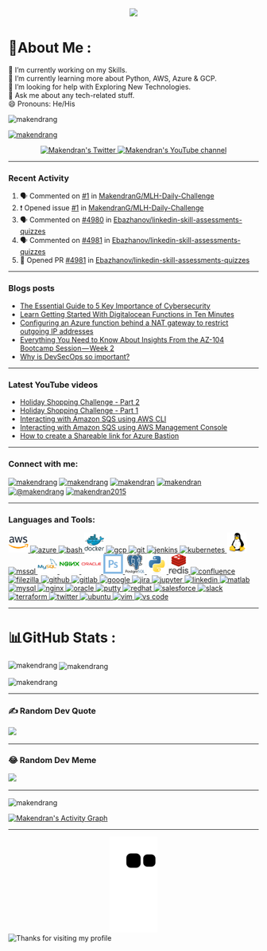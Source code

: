 <h1 align="center">
  <a href="#">
    <img src="https://readme-typing-svg.herokuapp.com/?lines=Hey,+There!+👋;MakendranG+here...;Glad+to+see+you!&center=true&size=30">
  </a>
</h1>


# 💫About Me :
🔭 I’m currently working on my Skills.\
🌱 I’m currently learning more about Python, AWS, Azure & GCP.\
🤔 I’m looking for help with Exploring New Technologies.\
💬 Ask me about any tech-related stuff.\
😄 Pronouns: He/His


<p align="left"> <img src="https://komarev.com/ghpvc/?username=makendrang&label=Profile%20views&color=0e75b6&style=flat" alt="makendrang" /> </p>

<p align="left"> <a href="https://github.com/ryo-ma/github-profile-trophy"><img src="https://github-profile-trophy.vercel.app/?username=makendrang" alt="makendrang" /></a> </p>



<p align="center">
  <a href="http://twitter.com/makendrang">
    <img src="https://img.shields.io/twitter/follow/makendrang?label=Twitter&logo=twitter&style=for-the-badge&color=blue" alt="Makendran's Twitter"/>
  </a>
  <a href="https://www.youtube.com/channel/UCevWQrMqmtd5feeSh-BWH_w?sub_confirmation=1">
    <img src="https://img.shields.io/youtube/channel/subscribers/UCevWQrMqmtd5feeSh-BWH_w?style=for-the-badge&logo=youtube&label=Youtube&color=blue" alt="Makendran's YouTube channel"/>
  </a>
</p>

---

### Recent Activity

<!--START_SECTION:activity-->
1. 🗣 Commented on [#1](https://github.com/MakendranG/MLH-Daily-Challenge/issues/1) in [MakendranG/MLH-Daily-Challenge](https://github.com/MakendranG/MLH-Daily-Challenge)
2. ❗️ Opened issue [#1](https://github.com/MakendranG/MLH-Daily-Challenge/issues/1) in [MakendranG/MLH-Daily-Challenge](https://github.com/MakendranG/MLH-Daily-Challenge)
3. 🗣 Commented on [#4980](https://github.com/Ebazhanov/linkedin-skill-assessments-quizzes/issues/4980) in [Ebazhanov/linkedin-skill-assessments-quizzes](https://github.com/Ebazhanov/linkedin-skill-assessments-quizzes)
4. 🗣 Commented on [#4981](https://github.com/Ebazhanov/linkedin-skill-assessments-quizzes/issues/4981) in [Ebazhanov/linkedin-skill-assessments-quizzes](https://github.com/Ebazhanov/linkedin-skill-assessments-quizzes)
5. 💪 Opened PR [#4981](https://github.com/Ebazhanov/linkedin-skill-assessments-quizzes/pull/4981) in [Ebazhanov/linkedin-skill-assessments-quizzes](https://github.com/Ebazhanov/linkedin-skill-assessments-quizzes)
<!--END_SECTION:activity-->

---

### Blogs posts
<!-- BLOG-POST-LIST:START -->
- [The Essential Guide to 5 Key Importance of Cybersecurity](https://dev.to/makendrang/the-essential-guide-to-5-key-importance-of-cybersecurity-4cf)
- [Learn Getting Started With Digitalocean Functions in Ten Minutes](https://dev.to/makendrang/learn-getting-started-with-digitalocean-functions-in-ten-minutes-3629)
- [Configuring an Azure function behind a NAT gateway to restrict outgoing IP addresses](https://dev.to/makendrang/configuring-an-azure-function-behind-a-nat-gateway-to-restrict-outgoing-ip-addresses-421f)
- [Everything You Need to Know About Insights From the AZ-104 Bootcamp Session — Week 2](https://makendrang.medium.com/everything-you-need-to-know-about-insights-from-the-az-104-bootcamp-session-week-2-31bb2cad9032?source=rss-eaa22dc681e3------2)
- [Why is DevSecOps so important?](https://blog.devops.dev/why-is-devsecops-so-important-24f665e29a02?source=rss-eaa22dc681e3------2)
<!-- BLOG-POST-LIST:END -->

---

### Latest YouTube videos

<!-- YOUTUBE-VIDEOS-LIST:START -->
- [Holiday Shopping Challenge - Part 2](https://www.youtube.com/watch?v=u-jB4PSFBxw)
- [Holiday Shopping Challenge - Part 1](https://www.youtube.com/watch?v=mSx8bnJe8CU)
- [Interacting with Amazon SQS using AWS CLI](https://www.youtube.com/watch?v=mZO7VLpGn5w)
- [Interacting with Amazon SQS using AWS Management Console](https://www.youtube.com/watch?v=xawKUJF7M8Y)
- [How to create a Shareable link for Azure Bastion](https://www.youtube.com/watch?v=5c2QBnfRxn0)
<!-- YOUTUBE-VIDEOS-LIST:END -->

---



<h3 align="left">Connect with me:</h3>
<p align="left">
<a href="https://dev.to/makendrang" target="blank"><img align="center" src="https://raw.githubusercontent.com/rahuldkjain/github-profile-readme-generator/master/src/images/icons/Social/devto.svg" alt="makendrang" height="30" width="40" /></a>
<a href="https://twitter.com/makendrang" target="blank"><img align="center" src="https://raw.githubusercontent.com/rahuldkjain/github-profile-readme-generator/master/src/images/icons/Social/twitter.svg" alt="makendrang" height="30" width="40" /></a>
<a href="https://linkedin.com/in/makendran" target="blank"><img align="center" src="https://raw.githubusercontent.com/rahuldkjain/github-profile-readme-generator/master/src/images/icons/Social/linked-in-alt.svg" alt="makendran" height="30" width="40" /></a>
<a href="https://hashnode.com/makendran" target="blank"><img align="center" src="https://raw.githubusercontent.com/rahuldkjain/github-profile-readme-generator/master/src/images/icons/Social/hashnode.svg" alt="makendran" height="30" width="40" /></a>
<a href="https://medium.com/@makendrang" target="blank"><img align="center" src="https://raw.githubusercontent.com/rahuldkjain/github-profile-readme-generator/master/src/images/icons/Social/medium.svg" alt="@makendrang" height="30" width="40" /></a>
<a href="https://www.hackerrank.com/makendran2015" target="blank"><img align="center" src="https://raw.githubusercontent.com/rahuldkjain/github-profile-readme-generator/master/src/images/icons/Social/hackerrank.svg" alt="makendran2015" height="30" width="40" /></a>
</p>

---

<h3 align="left">Languages and Tools:</h3>

<p align="left"> <a href="https://aws.amazon.com" target="_blank" rel="noreferrer"> <img src="https://raw.githubusercontent.com/devicons/devicon/master/icons/amazonwebservices/amazonwebservices-original-wordmark.svg" alt="aws" width="40" height="40"/> </a> <a href="https://azure.microsoft.com/en-in/" target="_blank" rel="noreferrer"> <img src="https://www.vectorlogo.zone/logos/microsoft_azure/microsoft_azure-icon.svg" alt="azure" width="40" height="40"/> </a> <a href="https://www.gnu.org/software/bash/" target="_blank" rel="noreferrer"> <img src="https://www.vectorlogo.zone/logos/gnu_bash/gnu_bash-icon.svg" alt="bash" width="40" height="40"/> </a> <a href="https://www.docker.com/" target="_blank" rel="noreferrer"> <img src="https://raw.githubusercontent.com/devicons/devicon/master/icons/docker/docker-original-wordmark.svg" alt="docker" width="40" height="40"/> </a> <a href="https://cloud.google.com" target="_blank" rel="noreferrer"> <img src="https://www.vectorlogo.zone/logos/google_cloud/google_cloud-icon.svg" alt="gcp" width="40" height="40"/> </a> <a href="https://git-scm.com/" target="_blank" rel="noreferrer"> <img src="https://www.vectorlogo.zone/logos/git-scm/git-scm-icon.svg" alt="git" width="40" height="40"/> </a> <a href="https://www.jenkins.io" target="_blank" rel="noreferrer"> <img src="https://www.vectorlogo.zone/logos/jenkins/jenkins-icon.svg" alt="jenkins" width="40" height="40"/> </a> <a href="https://kubernetes.io" target="_blank" rel="noreferrer"> <img src="https://www.vectorlogo.zone/logos/kubernetes/kubernetes-icon.svg" alt="kubernetes" width="40" height="40"/> </a> <a href="https://www.linux.org/" target="_blank" rel="noreferrer"> <img src="https://raw.githubusercontent.com/devicons/devicon/master/icons/linux/linux-original.svg" alt="linux" width="40" height="40"/> </a> <a href="https://www.microsoft.com/en-us/sql-server" target="_blank" rel="noreferrer"> <img src="https://www.svgrepo.com/show/303229/microsoft-sql-server-logo.svg" alt="mssql" width="40" height="40"/> </a> <a href="https://www.mysql.com/" target="_blank" rel="noreferrer"> <img src="https://raw.githubusercontent.com/devicons/devicon/master/icons/mysql/mysql-original-wordmark.svg" alt="mysql" width="40" height="40"/> </a> <a href="https://www.nginx.com" target="_blank" rel="noreferrer"> <img src="https://raw.githubusercontent.com/devicons/devicon/master/icons/nginx/nginx-original.svg" alt="nginx" width="40" height="40"/> </a> <a href="https://www.oracle.com/" target="_blank" rel="noreferrer"> <img src="https://raw.githubusercontent.com/devicons/devicon/master/icons/oracle/oracle-original.svg" alt="oracle" width="40" height="40"/> </a> <a href="https://www.photoshop.com/en" target="_blank" rel="noreferrer"> <img src="https://raw.githubusercontent.com/devicons/devicon/master/icons/photoshop/photoshop-line.svg" alt="photoshop" width="40" height="40"/> </a> <a href="https://www.postgresql.org" target="_blank" rel="noreferrer"> <img src="https://raw.githubusercontent.com/devicons/devicon/master/icons/postgresql/postgresql-original-wordmark.svg" alt="postgresql" width="40" height="40"/> </a> <a href="https://www.python.org" target="_blank" rel="noreferrer"> <img src="https://raw.githubusercontent.com/devicons/devicon/master/icons/python/python-original.svg" alt="python" width="40" height="40"/> </a> <a href="https://redis.io" target="_blank" rel="noreferrer"> <img src="https://raw.githubusercontent.com/devicons/devicon/master/icons/redis/redis-original-wordmark.svg" alt="redis" width="40" height="40"/>  </a> <a href="https://www.atlassian.com/software/confluence/" target="_blank" rel="noreferrer"> <img src="https://cdn.jsdelivr.net/gh/devicons/devicon/icons/confluence/confluence-original-wordmark.svg"  alt="confluence" width="40" height="40"/> </a> <a href="https://filezilla-project.org/" target="_blank" rel="noreferrer"> <img src="https://cdn.jsdelivr.net/gh/devicons/devicon/icons/filezilla/filezilla-plain.svg"  alt="filezilla" width="40" height="40"/> </a><a href="https://github.com/" target="_blank" rel="noreferrer">  <img src="https://cdn.jsdelivr.net/gh/devicons/devicon/icons/github/github-original.svg"  alt="github" width="40" height="40"/> </a><a href="https://about.gitlab.com/" target="_blank" rel="noreferrer">  <img src="https://cdn.jsdelivr.net/gh/devicons/devicon/icons/gitlab/gitlab-original.svg"  alt="gitlab" width="40" height="40"/> </a><a href="https://www.google.co.in/" target="_blank" rel="noreferrer">  <img src="https://cdn.jsdelivr.net/gh/devicons/devicon/icons/google/google-original.svg"  alt="google" width="40" height="40"/> </a><a href="https://www.atlassian.com/software/jira" target="_blank" rel="noreferrer">  <img src="https://cdn.jsdelivr.net/gh/devicons/devicon/icons/jira/jira-original.svg"  alt="jira" width="40" height="40"/> </a><a href="https://jupyter.org/" target="_blank" rel="noreferrer">  <img src="https://cdn.jsdelivr.net/gh/devicons/devicon/icons/jupyter/jupyter-original.svg"  alt="jupyter" width="40" height="40"/> </a><a href="https://www.linkedin.com/" target="_blank" rel="noreferrer">  <img src="https://cdn.jsdelivr.net/gh/devicons/devicon/icons/linkedin/linkedin-original.svg"  alt="linkedin" width="40" height="40"/> </a><a href="https://www.mathworks.com/products/matlab.html" target="_blank" rel="noreferrer">  <img src="https://cdn.jsdelivr.net/gh/devicons/devicon/icons/matlab/matlab-original.svg"  alt="matlab" width="40" height="40"/> </a><a href="https://www.mysql.com/" target="_blank" rel="noreferrer">  <img src="https://cdn.jsdelivr.net/gh/devicons/devicon/icons/mysql/mysql-original.svg"  alt="mysql" width="40" height="40"/> </a><a href="https://www.nginx.com/" target="_blank" rel="noreferrer">  <img src="https://cdn.jsdelivr.net/gh/devicons/devicon/icons/nginx/nginx-original.svg" alt="nginx" width="40" height="40"/> </a><a href="https://www.oracle.com/" target="_blank" rel="noreferrer">  <img src="https://cdn.jsdelivr.net/gh/devicons/devicon/icons/oracle/oracle-original.svg" alt="oracle" width="40" height="40"/> </a><a href="https://putty.org/" target="_blank" rel="noreferrer">  <img src="https://cdn.jsdelivr.net/gh/devicons/devicon/icons/putty/putty-original.svg" alt="putty" width="40" height="40"/> </a><a href="https://www.redhat.com/en" target="_blank" rel="noreferrer">  <img src="https://cdn.jsdelivr.net/gh/devicons/devicon/icons/redhat/redhat-original.svg" alt="redhat" width="40" height="40"/> </a><a href="https://www.salesforce.com/in/" target="_blank" rel="noreferrer">  <img src="https://cdn.jsdelivr.net/gh/devicons/devicon/icons/salesforce/salesforce-original.svg" alt="salesforce" width="40" height="40"/> </a><a href="https://slack.com/" target="_blank" rel="noreferrer">  <img src="https://cdn.jsdelivr.net/gh/devicons/devicon/icons/slack/slack-original.svg" alt="slack" width="40" height="40"/> </a><a href="https://www.terraform.io/" target="_blank" rel="noreferrer">  <img src="https://cdn.jsdelivr.net/gh/devicons/devicon/icons/terraform/terraform-original.svg" alt="terraform" width="40" height="40"/> </a><a href="https://twitter.com" target="_blank" rel="noreferrer">  <img src="https://cdn.jsdelivr.net/gh/devicons/devicon/icons/twitter/twitter-original.svg" alt="twitter" width="40" height="40"/> </a><a href="https://ubuntu.com" target="_blank" rel="noreferrer">  <img src="https://cdn.jsdelivr.net/gh/devicons/devicon/icons/ubuntu/ubuntu-plain.svg" alt="ubuntu" width="40" height="40"/> </a><a href="https://www.vim.org/" target="_blank" rel="noreferrer">  <img src="https://cdn.jsdelivr.net/gh/devicons/devicon/icons/vim/vim-plain.svg" alt="vim" width="40" height="40"/> </a><a href="https://code.visualstudio.com/" target="_blank" rel="noreferrer">  <img src="https://cdn.jsdelivr.net/gh/devicons/devicon/icons/vscode/vscode-original.svg" alt="vs code" width="40" height="40"/> </a></p>


---

# 📊GitHub Stats :

<p><img align="left" src="https://github-readme-stats.vercel.app/api/top-langs?username=makendrang&theme=flag-india&hide_border=false&include_all_commits=true&count_private=true&show_icons=true&locale=en&layout=compact&langs_count=10&hide=javascript,html" alt="makendrang" /></p>

<p>&nbsp;<img align="center" src="https://github-readme-stats.vercel.app/api?username=makendrang&show_icons=true&locale=en&theme=flag-india&hide_border=false&include_all_commits=true&count_private=true" alt="makendrang" /></p>




<p><img align="center" src="https://github-readme-streak-stats.herokuapp.com/?user=makendrang&theme=flag-india&hide_border=false" alt="makendrang" /></p>

---

### ✍️ Random Dev Quote
![](https://quotes-github-readme.vercel.app/api?type=horizontal&theme=radical)

---

### 😂 Random Dev Meme
<img src="https://random-memer.herokuapp.com/" width="512px"/>

---

<p><img align="center" src="https://github-profile-summary-cards.vercel.app/api/cards/profile-details?username=makendrang&theme=vue" alt="makendrang" /></p>


<a href="https://github.com/makendrang/github-readme-activity-graph"><img alt="Makendran's Activity Graph" src="https://activity-graph.herokuapp.com/graph?username=makendrang&bg_color=0D1117&color=5BCDEC&line=5BCDEC&point=FFFFFF&hide_border=true" /></a>

---


<div  align="center"> <img src="https://raw.githubusercontent.com/muhiqsimui/muhiqsimui/output/github-contribution-grid-snake.svg" /></div>
<img height="120" alt="Thanks for visiting my profile" width="100%" src="https://github.com/dibyendu415/dibyendu415/blob/master/marquee.svg" />



